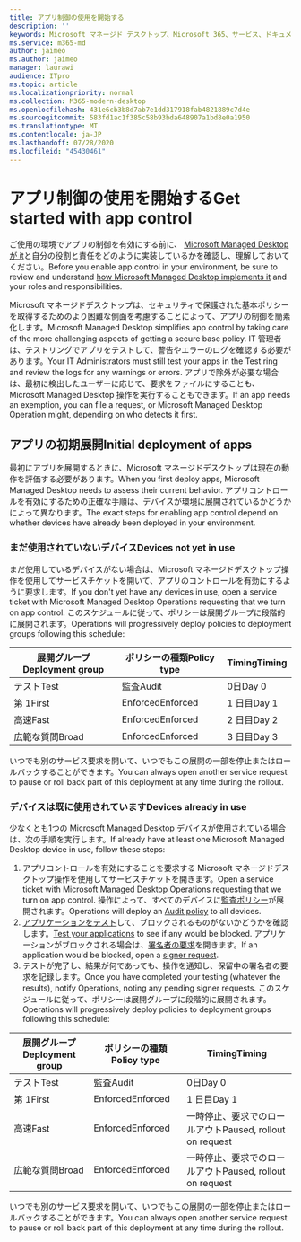 ```yaml
---
title: アプリ制御の使用を開始する
description: ''
keywords: Microsoft マネージド デスクトップ、Microsoft 365、サービス、ドキュメント
ms.service: m365-md
author: jaimeo
ms.author: jaimeo
manager: laurawi
audience: ITpro
ms.topic: article
ms.localizationpriority: normal
ms.collection: M365-modern-desktop
ms.openlocfilehash: 431e6cb3b8d7ab7e1dd317918fab4821889c7d4e
ms.sourcegitcommit: 583fd1ac1f385c58b93bda648907a1bd8e0a1950
ms.translationtype: MT
ms.contentlocale: ja-JP
ms.lasthandoff: 07/28/2020
ms.locfileid: "45430461"
---
```

# <a name="get-started-with-app-control"></a><span data-ttu-id="121bc-103">アプリ制御の使用を開始する</span><span class="sxs-lookup"><span data-stu-id="121bc-103">Get started with app control</span></span>

<span data-ttu-id="121bc-104">ご使用の環境でアプリの制御を有効にする前に、 [Microsoft Managed Desktop が it](../service-description/app-control.md)と自分の役割と責任をどのように実装しているかを確認し、理解しておいてください。</span><span class="sxs-lookup"><span data-stu-id="121bc-104">Before you enable app control in your environment, be sure to review and understand [how Microsoft Managed Desktop implements it](../service-description/app-control.md) and your roles and responsibilities.</span></span>

<span data-ttu-id="121bc-105">Microsoft マネージドデスクトップは、セキュリティで保護された基本ポリシーを取得するためのより困難な側面を考慮することによって、アプリの制御を簡素化します。</span><span class="sxs-lookup"><span data-stu-id="121bc-105">Microsoft Managed Desktop simplifies app control by taking care of the more challenging aspects of getting a secure base policy.</span></span> <span data-ttu-id="121bc-106">IT 管理者は、テストリングでアプリをテストして、警告やエラーのログを確認する必要があります。</span><span class="sxs-lookup"><span data-stu-id="121bc-106">Your IT Administrators must still test your apps in the Test ring and review the logs for any warnings or errors.</span></span> <span data-ttu-id="121bc-107">アプリで除外が必要な場合は、最初に検出したユーザーに応じて、要求をファイルにすることも、Microsoft Managed Desktop 操作を実行することもできます。</span><span class="sxs-lookup"><span data-stu-id="121bc-107">If an app needs an exemption, you can file a request, or Microsoft Managed Desktop Operation might, depending on who detects it first.</span></span>

## <a name="initial-deployment-of-apps"></a><span data-ttu-id="121bc-108">アプリの初期展開</span><span class="sxs-lookup"><span data-stu-id="121bc-108">Initial deployment of apps</span></span>

<span data-ttu-id="121bc-109">最初にアプリを展開するときに、Microsoft マネージドデスクトップは現在の動作を評価する必要があります。</span><span class="sxs-lookup"><span data-stu-id="121bc-109">When you first deploy apps, Microsoft Managed Desktop needs to assess their current behavior.</span></span> <span data-ttu-id="121bc-110">アプリコントロールを有効にするための正確な手順は、デバイスが環境に展開されているかどうかによって異なります。</span><span class="sxs-lookup"><span data-stu-id="121bc-110">The exact steps for enabling app control depend on whether devices have already been deployed in your environment.</span></span>

### <a name="devices-not-yet-in-use"></a><span data-ttu-id="121bc-111">まだ使用されていないデバイス</span><span class="sxs-lookup"><span data-stu-id="121bc-111">Devices not yet in use</span></span>

<span data-ttu-id="121bc-112">まだ使用しているデバイスがない場合は、Microsoft マネージドデスクトップ操作を使用してサービスチケットを開いて、アプリのコントロールを有効にするように要求します。</span><span class="sxs-lookup"><span data-stu-id="121bc-112">If you don't yet have any devices in use, open a service ticket with Microsoft Managed Desktop Operations requesting that we turn on app control.</span></span> <span data-ttu-id="121bc-113">このスケジュールに従って、ポリシーは展開グループに段階的に展開されます。</span><span class="sxs-lookup"><span data-stu-id="121bc-113">Operations will progressively deploy policies to deployment groups following this schedule:</span></span>

|<span data-ttu-id="121bc-114">展開グループ</span><span class="sxs-lookup"><span data-stu-id="121bc-114">Deployment group</span></span>  |<span data-ttu-id="121bc-115">ポリシーの種類</span><span class="sxs-lookup"><span data-stu-id="121bc-115">Policy type</span></span>  |<span data-ttu-id="121bc-116">Timing</span><span class="sxs-lookup"><span data-stu-id="121bc-116">Timing</span></span>  |
|---------|---------|---------|
|<span data-ttu-id="121bc-117">テスト</span><span class="sxs-lookup"><span data-stu-id="121bc-117">Test</span></span>     |  <span data-ttu-id="121bc-118">監査</span><span class="sxs-lookup"><span data-stu-id="121bc-118">Audit</span></span>       |  <span data-ttu-id="121bc-119">0日</span><span class="sxs-lookup"><span data-stu-id="121bc-119">Day 0</span></span>       |
|<span data-ttu-id="121bc-120">第 1</span><span class="sxs-lookup"><span data-stu-id="121bc-120">First</span></span>     | <span data-ttu-id="121bc-121">Enforced</span><span class="sxs-lookup"><span data-stu-id="121bc-121">Enforced</span></span>        | <span data-ttu-id="121bc-122">1 日目</span><span class="sxs-lookup"><span data-stu-id="121bc-122">Day 1</span></span>        |
|<span data-ttu-id="121bc-123">高速</span><span class="sxs-lookup"><span data-stu-id="121bc-123">Fast</span></span>     | <span data-ttu-id="121bc-124">Enforced</span><span class="sxs-lookup"><span data-stu-id="121bc-124">Enforced</span></span>        |  <span data-ttu-id="121bc-125">2 日目</span><span class="sxs-lookup"><span data-stu-id="121bc-125">Day 2</span></span>       |
|<span data-ttu-id="121bc-126">広範な質問</span><span class="sxs-lookup"><span data-stu-id="121bc-126">Broad</span></span>     | <span data-ttu-id="121bc-127">Enforced</span><span class="sxs-lookup"><span data-stu-id="121bc-127">Enforced</span></span>        |  <span data-ttu-id="121bc-128">3 日目</span><span class="sxs-lookup"><span data-stu-id="121bc-128">Day 3</span></span>       |

<span data-ttu-id="121bc-129">いつでも別のサービス要求を開いて、いつでもこの展開の一部を停止またはロールバックすることができます。</span><span class="sxs-lookup"><span data-stu-id="121bc-129">You can always open another service request to pause or roll back part of this deployment at any time during the rollout.</span></span>

### <a name="devices-already-in-use"></a><span data-ttu-id="121bc-130">デバイスは既に使用されています</span><span class="sxs-lookup"><span data-stu-id="121bc-130">Devices already in use</span></span>

<span data-ttu-id="121bc-131">少なくとも1つの Microsoft Managed Desktop デバイスが使用されている場合は、次の手順を実行します。</span><span class="sxs-lookup"><span data-stu-id="121bc-131">If already have at least one Microsoft Managed Desktop device in use, follow these steps:</span></span>

1. <span data-ttu-id="121bc-132">アプリコントロールを有効にすることを要求する Microsoft マネージドデスクトップ操作を使用してサービスチケットを開きます。</span><span class="sxs-lookup"><span data-stu-id="121bc-132">Open a service ticket with Microsoft Managed Desktop Operations requesting that we turn on app control.</span></span> <span data-ttu-id="121bc-133">操作によって、すべてのデバイスに[監査ポリシー](../service-description/app-control.md#audit-policy)が展開されます。</span><span class="sxs-lookup"><span data-stu-id="121bc-133">Operations will deploy an [Audit policy](../service-description/app-control.md#audit-policy) to all devices.</span></span>
2. <span data-ttu-id="121bc-134">[アプリケーションをテスト](../working-with-managed-desktop/work-with-app-control.md#add-a-new-app)して、ブロックされるものがないかどうかを確認します。</span><span class="sxs-lookup"><span data-stu-id="121bc-134">[Test your applications](../working-with-managed-desktop/work-with-app-control.md#add-a-new-app) to see if any would be blocked.</span></span> <span data-ttu-id="121bc-135">アプリケーションがブロックされる場合は、[署名者の要求](../working-with-managed-desktop/work-with-app-control.md#add-or-remove-a-trusted-signer)を開きます。</span><span class="sxs-lookup"><span data-stu-id="121bc-135">If an application would be blocked, open a [signer request](../working-with-managed-desktop/work-with-app-control.md#add-or-remove-a-trusted-signer).</span></span> 
3. <span data-ttu-id="121bc-136">テストが完了し、結果が何であっても、操作を通知し、保留中の署名者の要求を記録します。</span><span class="sxs-lookup"><span data-stu-id="121bc-136">Once you have completed your testing (whatever the results), notify Operations, noting any pending signer requests.</span></span> <span data-ttu-id="121bc-137">このスケジュールに従って、ポリシーは展開グループに段階的に展開されます。</span><span class="sxs-lookup"><span data-stu-id="121bc-137">Operations will progressively deploy policies to deployment groups following this schedule:</span></span>

|<span data-ttu-id="121bc-138">展開グループ</span><span class="sxs-lookup"><span data-stu-id="121bc-138">Deployment group</span></span>  |<span data-ttu-id="121bc-139">ポリシーの種類</span><span class="sxs-lookup"><span data-stu-id="121bc-139">Policy type</span></span>  |<span data-ttu-id="121bc-140">Timing</span><span class="sxs-lookup"><span data-stu-id="121bc-140">Timing</span></span>  |
|---------|---------|---------|
|<span data-ttu-id="121bc-141">テスト</span><span class="sxs-lookup"><span data-stu-id="121bc-141">Test</span></span>     |  <span data-ttu-id="121bc-142">監査</span><span class="sxs-lookup"><span data-stu-id="121bc-142">Audit</span></span>       |  <span data-ttu-id="121bc-143">0日</span><span class="sxs-lookup"><span data-stu-id="121bc-143">Day 0</span></span>       |
|<span data-ttu-id="121bc-144">第 1</span><span class="sxs-lookup"><span data-stu-id="121bc-144">First</span></span>     | <span data-ttu-id="121bc-145">Enforced</span><span class="sxs-lookup"><span data-stu-id="121bc-145">Enforced</span></span>        | <span data-ttu-id="121bc-146">1 日目</span><span class="sxs-lookup"><span data-stu-id="121bc-146">Day 1</span></span>        |
|<span data-ttu-id="121bc-147">高速</span><span class="sxs-lookup"><span data-stu-id="121bc-147">Fast</span></span>     | <span data-ttu-id="121bc-148">Enforced</span><span class="sxs-lookup"><span data-stu-id="121bc-148">Enforced</span></span>        |  <span data-ttu-id="121bc-149">一時停止、要求でのロールアウト</span><span class="sxs-lookup"><span data-stu-id="121bc-149">Paused, rollout on request</span></span>       |
|<span data-ttu-id="121bc-150">広範な質問</span><span class="sxs-lookup"><span data-stu-id="121bc-150">Broad</span></span>     | <span data-ttu-id="121bc-151">Enforced</span><span class="sxs-lookup"><span data-stu-id="121bc-151">Enforced</span></span>        |  <span data-ttu-id="121bc-152">一時停止、要求でのロールアウト</span><span class="sxs-lookup"><span data-stu-id="121bc-152">Paused, rollout on request</span></span>       |

<span data-ttu-id="121bc-153">いつでも別のサービス要求を開いて、いつでもこの展開の一部を停止またはロールバックすることができます。</span><span class="sxs-lookup"><span data-stu-id="121bc-153">You can always open another service request to pause or roll back part of this deployment at any time during the rollout.</span></span>



